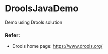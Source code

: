 # DroolsJavaDemo
Demo using Drools solution


### Refer:
- Drools home page: https://www.drools.org/